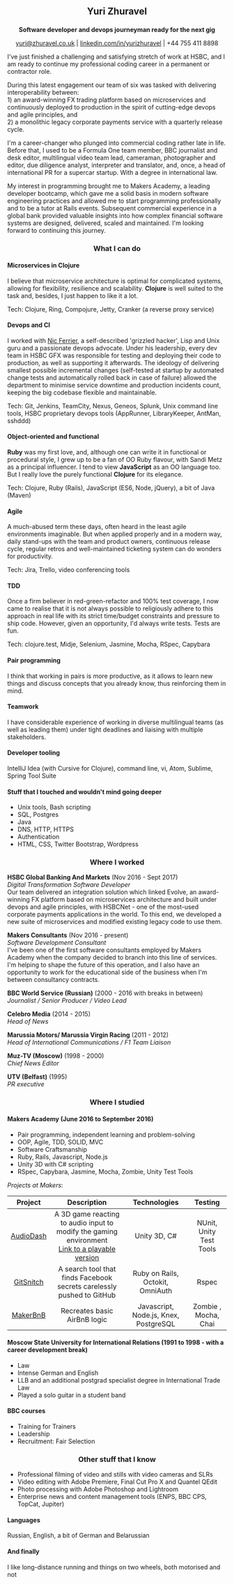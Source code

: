 ## <p align = "center">Yuri Zhuravel

**<p align = "center">Software developer and devops journeyman ready for the next gig**

<div><p align = "center"><a href="mailto:yuri@zhuravel.co.uk">yuri@zhuravel.co.uk</a>  |  <a href="https://www.linkedin.com/in/yurizhuravel">linkedin.com/in/yurizhuravel</a>  |  +44 755 411 8898</div>


I've just finished a challenging and satisfying stretch of work at HSBC, and I am ready to continue my professional coding career in a permanent or contractor role.

During this latest engagement our team of six was tasked with delivering interoperability between:<br>1) an award-winning FX trading platform based on microservices and continuously deployed to production in the spirit of cutting-edge devops and agile principles, and<br>2) a monolithic legacy corporate payments service with a quarterly release cycle.  

I'm a career-changer who plunged into commercial coding rather late in life. Before that, I used to be a Formula One team member, BBC journalist and desk editor, multilingual video team lead, cameraman, photographer and editor, due diligence analyst, interpreter and translator, and, once, a head of international PR for a supercar startup. With a degree in international law.

My interest in programming brought me to Makers Academy, a leading developer bootcamp, which gave me a solid basis in modern software engineering practices and allowed me to start programming professionally and to be a tutor at Rails events. Subsequent commercial experience in a global bank provided valuable insights into how complex financial software systems are designed, delivered, scaled and maintained. I'm looking forward to continuing this journey.

### <p align = "center">What I can do</a>

#### Microservices in Clojure

I believe that microservice architecture is optimal for complicated systems, allowing for flexibility, resilience and scalability. **Clojure** is well suited to the task and, besides, I just happen to like it a lot.

Tech: Clojure, Ring, Compojure, Jetty, Cranker (a reverse proxy service)

#### Devops and CI

I worked with [Nic Ferrier](http://nic.ferrier.me.uk/), a self-described 'grizzled hacker', Lisp and Unix guru and a passionate devops advocate. Under his leadership, every dev team in HSBC GFX was responsible for testing and deploying their code to production, as well as supporting it afterwards. The ideology of delivering smallest possible incremental changes (self-tested at startup by automated change tests and automatically rolled back in case of failure) allowed the department to minimise service downtime and production incidents count, keeping the big codebase flexible and maintainable.

Tech: Git, Jenkins, TeamCity, Nexus, Geneos, Splunk, Unix command line tools, HSBC proprietary devops tools (AppRunner, LibraryKeeper, AntMan, sshddd)

#### Object-oriented and functional

**Ruby** was my first love, and, although one can write it in functional or procedural style, I grew up to be a fan of OO Ruby flavour, with Sandi Metz as a principal influencer. I tend to view **JavaScript** as an OO language too. But I really love the purely functional **Clojure** for its elegance.

Tech: Clojure, Ruby (Rails), JavaScript (ES6, Node, jQuery), a bit of Java (Maven)

#### Agile

A much-abused term these days, often heard in the least agile environments imaginable. But when applied properly and in a modern way, daily stand-ups with the team and product owners, continuous release cycle, regular retros and well-maintained ticketing system can do wonders for productivity.

Tech: Jira, Trello, video conferencing tools

#### TDD

Once a firm believer in red-green-refactor and 100% test coverage, I now came to realise that it is not always possible to religiously adhere to this approach in real life with its strict time/budget constraints and pressure to ship code. However, given an opportunity, I'd always write tests. Tests are fun.

Tech: clojure.test, Midje, Selenium, Jasmine, Mocha, RSpec, Capybara

#### Pair programming

I think that working in pairs is more productive, as it allows to learn new things and discuss concepts that you already know, thus reinforcing them in mind.

#### Teamwork

I have considerable experience of working in diverse multilingual teams (as well as leading them) under tight deadlines and liaising with multiple stakeholders.

#### Developer tooling

IntelliJ Idea (with Cursive for Clojure), command line, vi, Atom, Sublime, Spring Tool Suite

#### Stuff that I touched and wouldn't mind going deeper

- Unix tools, Bash scripting
- SQL, Postgres
- Java
- DNS, HTTP, HTTPS
- Authentication
- HTML, CSS, Twitter Bootstrap, Wordpress

### <p align = "center">Where I worked</a>

**HSBC Global Banking And Markets** (Nov 2016 - Sept 2017)<br>
*Digital Transformation Software Developer*<br>
Our team delivered an integration solution which linked Evolve, an award-winning FX platform based on microservices architecture and built under devops and agile principles, with HSBCNet - one of the most-used corporate payments applications in the world. To this end, we developed a new suite of microservices and modified existing legacy code to use them.

**Makers Consultants** (Nov 2016 - present)<br>
*Software Development Consultant*<br>
I've been one of the first software consultants employed by Makers Academy when the company decided to branch into this line of services. I'm helping to shape the future of this operation, and I also have an opportunity to work for the educational side of the business when I'm between consultancy contracts.

**BBC World Service (Russian)** (2000 - 2016 with breaks in between)    
*Journalist / Senior Producer / Video Lead*

**Celebro Media** (2014 - 2015)   
*Head of News*

**Marussia Motors/ Marussia Virgin Racing** (2011 - 2012)    
*Head of International Communications / F1 Team Liaison*  

**Muz-TV (Moscow)** (1998 - 2000)   
*Chief News Editor*

**UTV (Belfast)** (1995)   
*PR executive*

### <p align = "center">Where I studied</a>

#### Makers Academy (June 2016 to September 2016)

- Pair programming, independent learning and problem-solving
- OOP, Agile, TDD, SOLID, MVC
- Software Craftsmanship
- Ruby, Rails, Javascript, Node.js
- Unity 3D with C# scripting
- RSpec, Capybara, Jasmine, Mocha, Zombie, Unity Test Tools

*Projects at Makers*:

|  Project      | Description          | Technologies| Testing |
| :-------------:|:-------------:|:-----:|:--:|
| [AudioDash](https://github.com/yurizhuravel/audiodash)   | A 3D game reacting to audio input to modify the gaming environment <br>[Link to a playable version](http://www.newgrounds.com/portal/view/681537)| Unity 3D, C#| NUnit, Unity Test Tools|
| [GitSnitch](https://github.com/yurizhuravel/gitsnitch)     | A search tool that finds Facebook secrets carelessly pushed to GitHub | Ruby on Rails, Octokit, OmniAuth | Rspec |
| [MakerBnB](https://github.com/yurizhuravel/makers_bnb)     | Recreates basic AirBnB logic | Javascript, Node.js, Knex, PostgreSQL |Zombie , Mocha, Chai|

#### Moscow State University for International Relations (1991 to 1998 - with a career development break)

- Law
- Intense German and English
- LLB and an additional postgrad specialist degree in International Trade Law
- Played a solo guitar in a student band

#### BBC courses

- Training for Trainers
- Leadership
- Recruitment: Fair Selection

### <p align = "center">Other stuff that I know</a>

- Professional filming of video and stills with video cameras and SLRs
- Video editing with Adobe Premiere, Final Cut Pro X and Quantel QEdit
- Photo processing with Adobe Photoshop and Lightroom
- Enterprise news and content management tools (ENPS, BBC CPS, TopCat, Jupiter)

#### Languages

Russian, English, a bit of German and Belarussian

#### And finally

I like long-distance running and things on two wheels, both motorised and not
